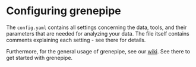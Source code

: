 # Configuring grenepipe

The `config.yaml` contains all settings concerning the data, tools, and their parameters
that are needed for analyzing your data. The file itself contains comments explaining
each setting - see there for details.

Furthermore, for the general usage of grenepipe, see our [wiki](https://github.com/moiexpositoalonsolab/grenepipe/wiki). See there to get started with grenepipe.
